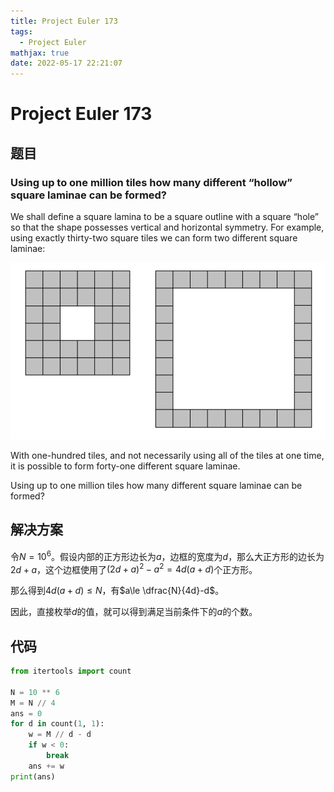 ```yaml
---
title: Project Euler 173
tags:
  - Project Euler
mathjax: true
date: 2022-05-17 22:21:07
---
```


<escape><!-- more --></escape>

# Project Euler 173

## 题目

### Using up to one million tiles how many different “hollow” square laminae can be formed?

We shall define a square lamina to be a square outline with a square “hole” so that the shape possesses vertical and horizontal symmetry. For example, using exactly thirty-two square tiles we can form two different square laminae:

![](../images/p173_square_laminas.gif)

With one-hundred tiles, and not necessarily using all of the tiles at one time, it is possible to form forty-one different square laminae.

Using up to one million tiles how many different square laminae can be formed?

## 解决方案

令$N=10^6$。假设内部的正方形边长为$a$，边框的宽度为$d$，那么大正方形的边长为$2d+a$，这个边框使用了$(2d+a)^2-a^2=4d(a+d)$个正方形。

那么得到$4d(a+d)\le N$，有$a\le \dfrac{N}{4d}-d$。

因此，直接枚举$d$的值，就可以得到满足当前条件下的$a$的个数。

## 代码

```py
from itertools import count

N = 10 ** 6
M = N // 4
ans = 0
for d in count(1, 1):
    w = M // d - d
    if w < 0:
        break
    ans += w
print(ans)

```
